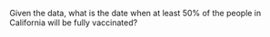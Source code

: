 Given the data, what is the date when at least 50% of the people in California will be fully vaccinated?
